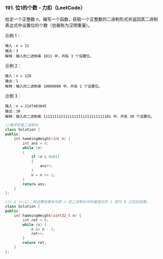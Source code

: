 ### 191. 位1的个数 - 力扣（LeetCode）

给定一个正整数 n，编写一个函数，获取一个正整数的二进制形式并返回其二进制表达式中设置位的个数（也被称为汉明重量）。

 

示例 1：
```
输入：n = 11
输出：3
解释：输入的二进制串 1011 中，共有 3 个设置位。
```
示例 2：
```
输入：n = 128
输出：1
解释：输入的二进制串 10000000 中，共有 1 个设置位。
```
示例 3：
```
输入：n = 2147483645
输出：30
解释：输入的二进制串 1111111111111111111111111111101 中，共有 30 个设置位。
```
```c++
//循环检查二进制位
class Solution {
public:
    int hammingWeight(int n) {
        int ans = 0;
		while (n)
		{
			if (n & 0x01)
			{
				ans++;
			}
			n = n >> 1;
		}
		return ans;
    }
};
```

```c++
//n & (n−1)，其运算结果恰为把 n 的二进制位中的最低位的 1 变为 0 之后的结果。
class Solution {
public:
    int hammingWeight(uint32_t n) {
        int ret = 0;
        while (n) {
            n &= n - 1;
            ret++;
        }
        return ret;
    }
};
```